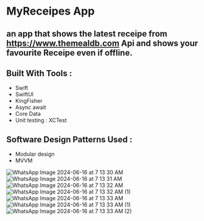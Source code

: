 # MyReceipes App

## an app that shows the latest receipe from https://www.themealdb.com Api and shows your favourite Receipe even if offline. 

## Built With Tools : 

- Swift 
- SwiftUI
- KingFisher
- Async await 
- Core Data
- Unit testing : XCTest

## Software Design Patterns Used : 
- Modular design
- MVVM  

![WhatsApp Image 2024-06-16 at 7 13 30 AM](https://github.com/tarekahmedb200/MyReceipes/assets/35314267/ceceee40-3f05-4a89-9ba7-7cf8a8b416d0)
![WhatsApp Image 2024-06-16 at 7 13 31 AM](https://github.com/tarekahmedb200/MyReceipes/assets/35314267/c4993f96-4e1c-4c01-9549-bd0b49005f76)
![WhatsApp Image 2024-06-16 at 7 13 32 AM](https://github.com/tarekahmedb200/MyReceipes/assets/35314267/f9078e6f-0ca4-4ae5-a731-4722adc6809f)
![WhatsApp Image 2024-06-16 at 7 13 32 AM (1)](https://github.com/tarekahmedb200/MyReceipes/assets/35314267/74460e5a-4a3b-4a8c-93a3-e743ad970b81)
![WhatsApp Image 2024-06-16 at 7 13 33 AM](https://github.com/tarekahmedb200/MyReceipes/assets/35314267/c5be6669-d9cb-4083-85a9-3704aaa07b71)
![WhatsApp Image 2024-06-16 at 7 13 33 AM (1)](https://github.com/tarekahmedb200/MyReceipes/assets/35314267/67cbccd0-31e6-41a1-9c5e-a953577c30ab)
![WhatsApp Image 2024-06-16 at 7 13 33 AM (2)](https://github.com/tarekahmedb200/MyReceipes/assets/35314267/733b4a05-1602-4ded-8c07-6fadb944fa18)





 
